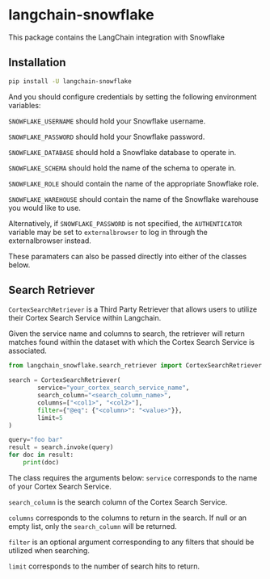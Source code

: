 # langchain-snowflake

This package contains the LangChain integration with Snowflake

## Installation

```bash
pip install -U langchain-snowflake
```

And you should configure credentials by setting the following environment variables:

`SNOWFLAKE_USERNAME` should hold your Snowflake username.

`SNOWFLAKE_PASSWORD` should hold your Snowflake password.

`SNOWFLAKE_DATABASE` should hold a Snowflake database to operate in.

`SNOWFLAKE_SCHEMA` should hold the name of the schema to operate in.

`SNOWFLAKE_ROLE` should contain the name of the appropriate Snowflake role.

`SNOWFLAKE_WAREHOUSE` should contain the name of the Snowflake warehouse you would like to use.

Alternatively, if `SNOWFLAKE_PASSWORD` is not specified, the `AUTHENTICATOR` variable may be set to `externalbrowser` to log in through the externalbrowser instead.

These paramaters can also be passed directly into either of the classes below.

## Search Retriever

`CortexSearchRetriever` is a Third Party Retriever that allows users to utilize their Cortex Search Service within Langchain.

Given the service name and columns to search, the retriever will return matches found within the dataset with which the Cortex Search Service is associated.

```python
from langchain_snowflake.search_retriever import CortexSearchRetriever

search = CortexSearchRetriever(
        service="your_cortex_search_service_name",
        search_column="<search_column_name>",
        columns=["<col1>", "<col2>"],
        filter={"@eq": {"<column>": "<value>"}},
        limit=5
)

query="foo bar"
result = search.invoke(query)
for doc in result:
    print(doc)
```

The class requires the arguments below:
`service` corresponds to the name of your Cortex Search Service.

`search_column` is the search column of the Cortex Search Service.

`columns` corresponds to the columns to return in the search. If null or an empty list, only the `search_column` will be returned.

`filter` is an optional argument corresponding to any filters that should be utilized when searching.

`limit` corresponds to the number of search hits to return.
